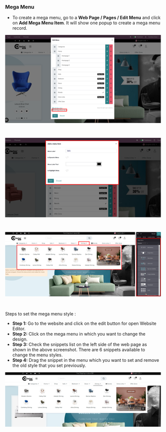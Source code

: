 
### Mega Menu



* To create a mega menu, go to a **Web Page / Pages / Edit Menu** and click on **Add Mega Menu Item**. It will show one popup to create a mega menu record.


![](./images/9-1.png)


 


![](./images/9-2.png)


 


![](./images/9-3.png)


 


Steps to set the mega menu style :


* **Step 1:** Go to the website and click on the edit button for open Website Editor.
* **Step 2:** Click on the mega menu in which you want to change the design.
* **Step 3:** Check the snippets list on the left side of the web page as shown in the above screenshot. There are 6 snippets available to change the menu styles.
* **Step 4:** Drag the snippet in the menu which you want to set and remove the old style that you set previously.


![](./images/9-4.png)



